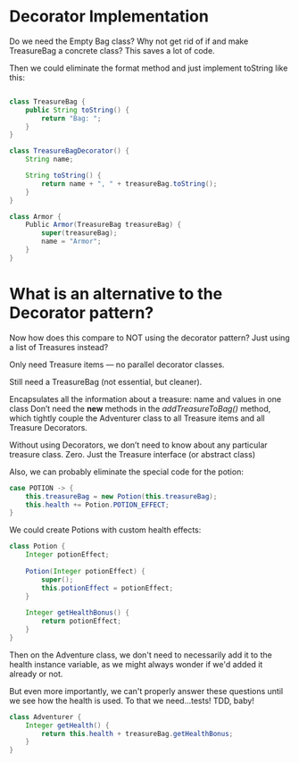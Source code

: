 # Decorator Implementation 

Do we need the Empty Bag class? Why not get rid of if and make TreasureBag a concrete class? This saves a lot of code.

Then we could eliminate the format method and just implement toString like this:

```java

class TreasureBag {
    public String toString() {
        return "Bag: ";
    }
}

class TreasureBagDecorator() {
    String name;

    String toString() {
        return name + ", " + treasureBag.toString();
    }
}

class Armor {
    Public Armor(TreasureBag treasureBag) {
        super(treasureBag);
        name = "Armor";
    }
}
```

# What is an alternative to the Decorator pattern?

Now how does this compare to NOT using the decorator pattern? Just using a list 
of Treasures instead?

Only need Treasure items — no parallel decorator classes.

Still need a TreasureBag (not essential, but cleaner).

Encapsulates all the information about a treasure: name and values in one class
Don’t need the **new** methods in the _addTreasureToBag()_ method, which tightly couple the Adventurer class 
to all Treasure items and all Treasure Decorators.

Without using Decorators, we don’t need to know about any particular treasure class. 
Zero. Just the Treasure interface (or abstract class)

Also, we can probably eliminate the special code for the potion:

```java
case POTION -> {
    this.treasureBag = new Potion(this.treasureBag);
    this.health += Potion.POTION_EFFECT;
}
```

We could create Potions with custom health effects:

```java
class Potion {
    Integer potionEffect;
    
    Potion(Integer potionEffect) {
        super();
        this.potionEffect = potionEffect;
    }
    
    Integer getHealthBonus() {
        return potionEffect;
    }
}
```

Then on the Adventure class, we don't need to necessarily add it to the 
health instance variable, as we might always wonder if we'd added it already
or not.

But even more importantly, we can't properly answer these questions until we 
see how the health is used. To that we need...tests! TDD, baby!

```java
class Adventurer {
    Integer getHealth() {
        return this.health + treasureBag.getHealthBonus;
    }
}
```
 